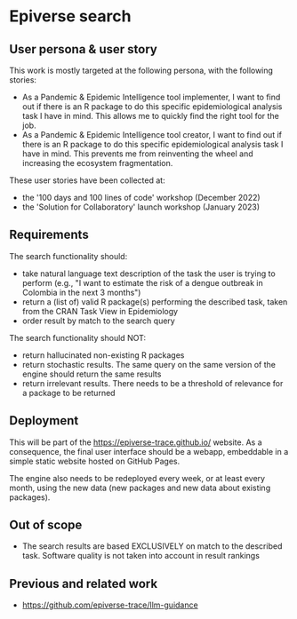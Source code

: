 # Epiverse search

## User persona & user story

This work is mostly targeted at the following persona, with the following stories:

- As a Pandemic & Epidemic Intelligence tool implementer, I want to find out if there is an R package to do this specific epidemiological analysis task I have in mind. This allows me to quickly find the right tool for the job.
- As a Pandemic & Epidemic Intelligence tool creator, I want to find out if there is an R package to do this specific epidemiological analysis task I have in mind. This prevents me from reinventing the wheel and increasing the ecosystem fragmentation.

These user stories have been collected at:

- the '100 days and 100 lines of code' workshop (December 2022)
- the 'Solution for Collaboratory' launch workshop (January 2023)

## Requirements

The search functionality should:

- take natural language text description of the task the user is trying to perform (e.g., "I want to estimate the risk of a dengue outbreak in Colombia in the next 3 months")
- return a (list of) valid R package(s) performing the described task, taken from the CRAN Task View in Epidemiology
- order result by match to the search query

The search functionality should NOT:

- return hallucinated non-existing R packages
- return stochastic results. The same query on the same version of the engine should return the same results
- return irrelevant results. There needs to be a threshold of relevance for a package to be returned

## Deployment

This will be part of the https://epiverse-trace.github.io/ website.
As a consequence, the final user interface should be a webapp, embeddable in a simple static website hosted on GitHub Pages.

The engine also needs to be redeployed every week, or at least every month, using the new data (new packages and new data about existing packages).

## Out of scope

- The search results are based EXCLUSIVELY on match to the described task. Software quality is not taken into account in result rankings

## Previous and related work

- https://github.com/epiverse-trace/llm-guidance

